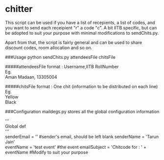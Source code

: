 chitter
=======
This script can be used if you have a list of recepients, a list of codes, and you want to send each receipient "r" a code "c". A bit IITB specific, but can be adopted to suit your purpose with minimal modifications to sendChits.py. 

Apart from that, the script is fairly general and can be used to share discount codes, room allocation and so on.

###Usage
python sendChits.py attendeesFile chitsFile

#####attendeesFile format :
Username,IITB RollNumber  
Eg.  
Aman Madaan, 13305004  

#####chitsFile format :
One chit (information to be distributed on each line)  
Eg.  
Yellow  
Black  

###Configuration
maildegs.py stores all the global configuration information
  
'''  
Global def  
'''  
senderEmail = ''   #sender's email, should be left blank
senderName = 'Tarun Jain'  
eventName = 'test event'   #the event
emailSubject = 'Chitcode for : ' + eventName   #Modify to suit your purpose

